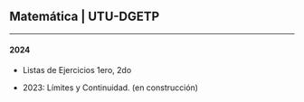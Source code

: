 ## Matemática | UTU-DGETP

---


#### 2024 

- Listas de Ejercicios 1ero, 2do

- 2023: Límites y Continuidad. (en construcción)

